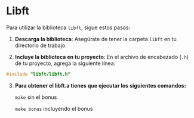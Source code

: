 # Libft

Para utilizar la biblioteca `libft`, sigue estos pasos:

1. **Descarga la biblioteca**: Asegúrate de tener la carpeta `libft` en tu directorio de trabajo.

2. **Incluye la biblioteca en tu proyecto**: En el archivo de encabezado (`.h`) de tu proyecto, agrega la siguiente línea:
```C
#include "libft/libft.h"
```
3.  **Para obtener el libft.a tienes que ejecutar los siguientes comandos:**

    ``make`` sin el bonus

    ``make bonus`` incluyendo el bonus
